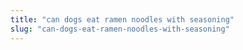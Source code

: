 ```yaml
---
title: "can dogs eat ramen noodles with seasoning"
slug: "can-dogs-eat-ramen-noodles-with-seasoning"
---
```


